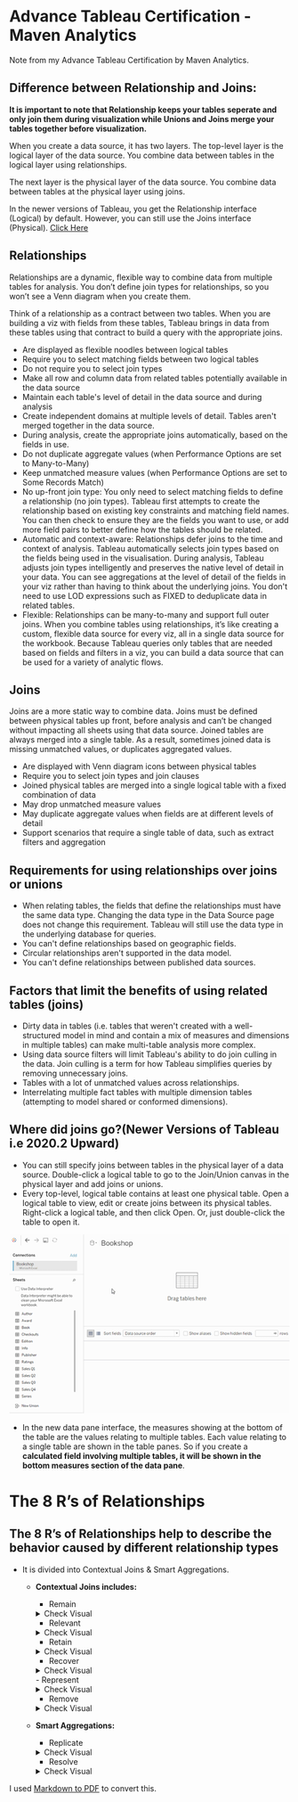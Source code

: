 # Advance Tableau Certification -  Maven Analytics
Note from my Advance Tableau Certification by Maven Analytics.

## Difference between Relationship and Joins:
**It is important to note that Relationship keeps your tables seperate and only join them during visualization while Unions and Joins merge your tables together before visualization.**

When you create a data source, it has two layers. The top-level layer is the logical layer of the data source. You combine data between tables in the logical layer using relationships.

The next layer is the physical layer of the data source. You combine data between tables at the physical layer using joins.

In the newer versions of Tableau, you get the Relationship interface (Logical) by default. However, you can still use the Joins interface (Physical). [Click Here](https://github.com/tripleaceme/Advance-Tableau-Certification----Maven-Analytics/blob/main/images/data_model_singletable_joins.gif)

## Relationships
Relationships are a dynamic, flexible way to combine data from multiple tables for analysis. You don’t define join types for relationships, so you won’t see a Venn diagram when you create them.

Think of a relationship as a contract between two tables. When you are building a viz with fields from these tables, Tableau brings in data from these tables using that contract to build a query with the appropriate joins.

- Are displayed as flexible noodles between logical tables
- Require you to select matching fields between two logical tables
- Do not require you to select join types
- Make all row and column data from related tables potentially available in the data source
- Maintain each table's level of detail in the data source and during analysis
- Create independent domains at multiple levels of detail. Tables aren't merged together in the data source.
- During analysis, create the appropriate joins automatically, based on the fields in use.
- Do not duplicate aggregate values (when Performance Options are set to Many-to-Many)
- Keep unmatched measure values (when Performance Options are set to Some Records Match)
- No up-front join type:  You only need to select matching fields to define a relationship (no join types). Tableau first attempts to create the relationship based on existing key constraints and matching field names. You can then check to ensure they are the fields you want to use, or add more field pairs to better define how the tables should be related.
- Automatic and context-aware:  Relationships defer joins to the time and context of analysis. Tableau automatically selects join types based on the fields being used in the visualisation. During analysis, Tableau adjusts join types intelligently and preserves the native level of detail in your data. You can see aggregations at the level of detail of the fields in your viz rather than having to think about the underlying joins. You don't need to use LOD expressions such as FIXED to deduplicate data in related tables.
- Flexible:  Relationships can be many-to-many and support full outer joins. When you combine tables using relationships, it’s like creating a custom, flexible data source for every viz, all in a single data source for the workbook. Because Tableau queries only tables that are needed based on fields and filters in a viz, you can build a data source that can be used for a variety of analytic flows.


## Joins
Joins are a more static way to combine data. Joins must be defined between physical tables up front, before analysis and can’t be changed without impacting all sheets using that data source. Joined tables are always merged into a single table. As a result, sometimes joined data is missing unmatched values, or duplicates aggregated values.

- Are displayed with Venn diagram icons between physical tables
- Require you to select join types and join clauses
- Joined physical tables are merged into a single logical table with a fixed combination of data
- May drop unmatched measure values
- May duplicate aggregate values when fields are at different levels of detail
- Support scenarios that require a single table of data, such as extract filters and aggregation


## Requirements for using relationships over joins or unions
- When relating tables, the fields that define the relationships must have the same data type. Changing the data type in the Data Source page does not change this requirement. Tableau will still use the data type in the underlying database for queries.
- You can't define relationships based on geographic fields.
- Circular relationships aren't supported in the data model.
- You can't define relationships between published data sources.

## Factors that limit the benefits of using related tables (joins)
- Dirty data in tables (i.e. tables that weren't created with a well-structured model in mind and contain a mix of measures and dimensions in multiple tables) can make multi-table analysis more complex.
- Using data source filters will limit Tableau's ability to do join culling in the data. Join culling is a term for how Tableau simplifies queries by removing unnecessary joins.
- Tables with a lot of unmatched values across relationships.
- Interrelating multiple fact tables with multiple dimension tables (attempting to model shared or conformed dimensions).

## Where did joins go?(Newer Versions of Tableau i.e 2020.2 Upward)
- You can still specify joins between tables in the physical layer of a data source. Double-click a logical table to go to the Join/Union canvas in the physical layer and add joins or unions.
- Every top-level, logical table contains at least one physical table. Open a logical table to view, edit or create joins between its physical tables. Right-click a logical table, and then click Open. Or, just double-click the table to open it.

<img src="https://github.com/tripleaceme/Advance-Tableau-Certification----Maven-Analytics/blob/main/images/data_model_singletable_joins.gif" alt="Joins in Newer Tableau"/>


- In the new data pane interface, the measures showing at the bottom of the table are the values relating to  multiple tables. Each value relating to a single table are shown in the table
panes. So if you create a **calculated field involving multiple tables, it will be shown in the bottom measures section of the data pane**.

# The 8 R’s of Relationships

## The 8 R’s of Relationships help to describe the behavior caused by different relationship types
- It is divided into Contextual Joins & Smart Aggregations.
    - **Contextual Joins includes:**
        - Remain
        <details>
        <summary>Check Visual</summary>
        <img src="https://github.com/tripleaceme/Advance-Tableau-Certification----Maven-Analytics/blob/main/images/Remain.PNG" alt="Remain" />
        </details>

        - Relevant
        <details>
        <summary>Check Visual</summary>
        
        </details>

        - Retain
        <details>
        <summary>Check Visual</summary>
        
        </details>

        - Recover
        <details>
        <summary>Check Visual</summary>
        
        </details>
        - Represent

        <details>
        <summary>Check Visual</summary>
        
        </details>

        - Remove
        <details>
        <summary>Check Visual</summary>
        
        </details>
        
    - **Smart Aggregations:**
        - Replicate
        <details>
        <summary>Check Visual</summary>
        
        </details>

        - Resolve
        <details>
        <summary>Check Visual</summary>
        
        </details>

















I used [Markdown to PDF](http://markdown2pdf.com/) to convert this.